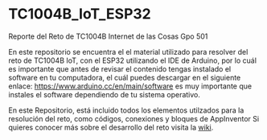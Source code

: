 # TC1004B_IoT_ESP32
Reporte del Reto de TC1004B Internet de las Cosas Gpo 501

En este repositorio se encuentra el el material utilizado para resolver del reto de TC1004B IoT, con el ESP32 utilizando el IDE de Arduino, por lo cuál es importante que antes de revisar el contenido tengas instalado el software en tu computadora, el cuál puedes descargar en el siguiente enlace: https://www.arduino.cc/en/main/software es muy importante que instales el software dependiendo de tu sistema operativo.

En este Repositorio, está incluido todos los elementos utilzados para la resolución del reto, como códigos, conexiones y bloques de AppInventor
Si quieres conocer más sobre el desarrollo del reto visita la [wiki](https://github.com/EFlamenco/TC1004B_IoT_ESP32/wiki).
